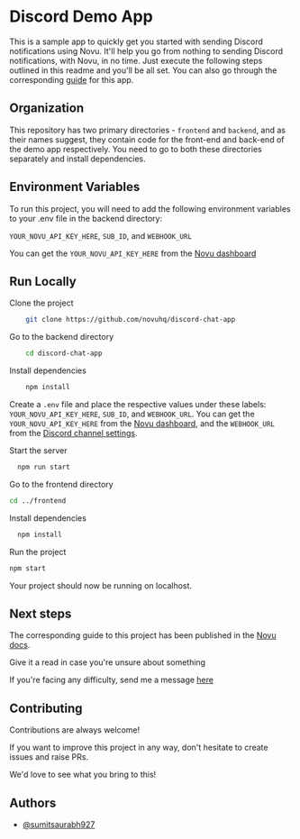 
# Discord Demo App

This is a sample app to quickly get you started with sending Discord notifications using Novu. It'll help you go from nothing to sending Discord notifications, with Novu, in no time. Just execute the following steps outlined in this readme and you'll be all set. You can also go through the corresponding [guide](https://docs.novu.co/guides/discord-guide) for this app.

## Organization

This repository has two primary directories - `frontend` and `backend`, and as their names suggest, they contain code for the front-end and back-end of the demo app respectively. You need to go to both these directories separately and install dependencies.

## Environment Variables

To run this project, you will need to add the following environment variables to your .env file in the backend directory:

`YOUR_NOVU_API_KEY_HERE`, `SUB_ID`, and `WEBHOOK_URL`

You can get the `YOUR_NOVU_API_KEY_HERE` from the [Novu dashboard](https://web.novu.co/settings)

## Run Locally

Clone the project

```bash
    git clone https://github.com/novuhq/discord-chat-app
```

Go to the backend directory

```bash
    cd discord-chat-app  
```

Install dependencies

```bash
    npm install
```

Create a `.env` file and place the respective values under these labels: `YOUR_NOVU_API_KEY_HERE`, `SUB_ID`, and `WEBHOOK_URL`. You can get the `YOUR_NOVU_API_KEY_HERE` from the [Novu dashboard](https://web.novu.co/settings), and the `WEBHOOK_URL` from the [Discord channel settings](https://docs.novu.co/channels-and-providers/chat/discord).

Start the server

```bash
  npm run start
```

Go to the frontend directory

```bash
cd ../frontend
```

Install dependencies

```bash
  npm install
```

Run the project

```bash
npm start
```

Your project should now be running on localhost.

## Next steps

The corresponding guide to this project has been published in the [Novu docs](https://docs.novu.co/guides/discord-guide).

Give it a read in case you're unsure about something

If you're facing any difficulty, send me a message [here](https://discord.gg/novu)

## Contributing

Contributions are always welcome!

If you want to improve this project in any way, don't hesitate to create issues and raise PRs.

We'd love to see what you bring to this!

## Authors

- [@sumitsaurabh927](https://twitter.com/sumitsaurabh927)
